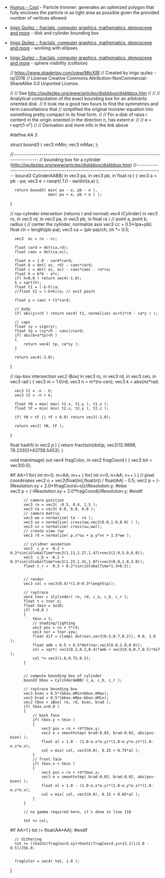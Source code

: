 - [Humus - Cool](http://www.humus.name/index.php?page=Cool&ID=8) - Particle trimmer: generates an optimized polygon that fully encloses the particle in as tight area as possible given the provided number of vertices allowed
- [Inigo Quilez :: fractals, computer graphics, mathematics, demoscene and more](http://www.iquilezles.org/www/articles/diskbbox/diskbbox.htm) - disk and cylinder bounding box
- [Inigo Quilez :: fractals, computer graphics, mathematics, demoscene and more](http://www.iquilezles.org/www/articles/ellipses/ellipses.htm) - working with ellipses
- [Inigo Quilez :: fractals, computer graphics, mathematics, demoscene and more](http://www.iquilezles.org/www/articles/sphereocc/sphereocc.htm) - sphere visibility (collision)
 
	// https://www.shadertoy.com/view/MtcXRf
	// Created by inigo quilez - iq/2016
	// License Creative Commons Attribution-NonCommercial-ShareAlike 3.0 Unported License.
	
	//
	// See http://iquilezles.org/www/articles/diskbbox/diskbbox.htm
	//
	//
	// Analytical computation of the exact bounding box for an arbitrarily oriented disk. 
	// It took me a good two hours to find the symmetries and term cancellations that 
	// simplified the original monster equation into something pretty compact in its final form.
	//
	// For a disk of raius r centerd in the origin oriented in the direction n, has extent e:
	//
	// e = r·sqrt(1-n²)
	//
	// Derivation and more info in the link above
	
	
	#define AA 3
	
	struct bound3
	{
		vec3 mMin;
		vec3 mMax;
	};
	
	//---------------------------------------------------------------------------------------
	// bounding box for a cylinder (http://iquilezles.org/www/articles/diskbbox/diskbbox.htm)
	//---------------------------------------------------------------------------------------
	bound3 CylinderAABB( in vec3 pa, in vec3 pb, in float ra )
	{
		vec3 a = pb - pa;
		vec3 e = ra*sqrt( 1.0 - a*a/dot(a,a) );
	
		return bound3( min( pa - e, pb - e ),
					   max( pa + e, pb + e ) );
	}
	
	// ray-cylinder intersetion (returns t and normal)
	vec4 iCylinder( in vec3 ro, in vec3 rd, 
					in vec3 pa, in vec3 pb, in float ra ) // point a, point b, radius
	{
		// center the cylinder, normalize axis
		vec3 cc = 0.5*(pa+pb);
		float ch = length(pb-pa);
		vec3 ca = (pb-pa)/ch;
		ch *= 0.5;
	
		vec3  oc = ro - cc;
	
		float card = dot(ca,rd);
		float caoc = dot(ca,oc);
	
		float a = 1.0 - card*card;
		float b = dot( oc, rd) - caoc*card;
		float c = dot( oc, oc) - caoc*caoc - ra*ra;
		float h = b*b - a*c;
		if( h<0.0 ) return vec4(-1.0);
		h = sqrt(h);
		float t1 = (-b-h)/a;
		//float t2 = (-b+h)/a; // exit point
	
		float y = caoc + t1*card;
	
		// body
		if( abs(y)<ch ) return vec4( t1, normalize( oc+t1*rd - ca*y ) );
	
		// caps
		float sy = sign(y);
		float tp = (sy*ch - caoc)/card;
		if( abs(b+a*tp)<h )
		{
			return vec4( tp, ca*sy );
		}
	
		return vec4(-1.0);
	}
	
	
	// ray-box intersection
	vec2 iBox( in vec3 ro, in vec3 rd, in vec3 cen, in vec3 rad ) 
	{
		vec3 m = 1.0/rd;
		vec3 n = m*(ro-cen);
		vec3 k = abs(m)*rad;
	
		vec3 t1 = -n - k;
		vec3 t2 = -n + k;
	
		float tN = max( max( t1.x, t1.y ), t1.z );
		float tF = min( min( t2.x, t2.y ), t2.z );
	
		if( tN > tF || tF < 0.0) return vec2(-1.0);
	
		return vec2( tN, tF );
	}
	
	
	float hash1( in vec2 p )
	{
		return fract(sin(dot(p, vec2(12.9898, 78.233)))*43758.5453);
	}
	
	void mainImage( out vec4 fragColor, in vec2 fragCoord )
	{
		vec3 tot = vec3(0.0);
	
	#if AA>1
		for( int m=0; m<AA; m++ )
		for( int n=0; n<AA; n++ )
		{
			// pixel coordinates
			vec2 o = vec2(float(m),float(n)) / float(AA) - 0.5;
			vec2 p = (-iResolution.xy + 2.0*(fragCoord+o))/iResolution.y;
	#else	
			vec2 p = (-iResolution.xy + 2.0*fragCoord)/iResolution.y;
	#endif
	
			// camera position
			vec3 ro = vec3( -0.5, 0.4, 1.5 );
			vec3 ta = vec3( 0.0, 0.0, 0.0 );
			// camera matrix
			vec3 ww = normalize( ta - ro );
			vec3 uu = normalize( cross(ww,vec3(0.0,1.0,0.0) ) );
			vec3 vv = normalize( cross(uu,ww));
			// create view ray
			vec3 rd = normalize( p.x*uu + p.y*vv + 1.5*ww );
	
			// cylidner animation
			vec3  c_a =  0.2 + 0.3*sin(iGlobalTime*vec3(1.11,1.27,1.47)+vec3(2.0,5.0,6.0));
			vec3  c_b = -0.2 + 0.3*sin(iGlobalTime*vec3(1.23,1.41,1.07)+vec3(0.0,1.0,3.0));
			float c_r =  0.3 + 0.2*sin(iGlobalTime*1.3+0.5);
	
	
			// render
			vec3 col = vec3(0.4)*(1.0-0.3*length(p));
	
			// raytrace
			vec4 tnor = iCylinder( ro, rd, c_a, c_b, c_r );
			float t = tnor.x;
			float tmin = 1e10;
			if( t>0.0 )
			{
				tmin = t;
				// shading/lighting	
				vec3 pos = ro + t*rd;
				vec3 nor = tnor.yzw;
				float dif = clamp( dot(nor,vec3(0.5,0.7,0.2)), 0.0, 1.0 );
				float amb = 0.5 + 0.5*dot(nor,vec3(0.0,1.0,0.0));
				col = sqrt( vec3(0.2,0.3,0.4)*amb + vec3(0.8,0.7,0.5)*dif );
				col *= vec3(1.0,0.75,0.3);
			}
	
	
			// compute bounding box of cylinder
			bound3 bbox = CylinderAABB( c_a, c_b, c_r );
	
			// raytrace bounding box
			vec3 bcen = 0.5*(bbox.mMin+bbox.mMax);
			vec3 brad = 0.5*(bbox.mMax-bbox.mMin);
			vec2 tbox = iBox( ro, rd, bcen, brad );
			if( tbox.x>0.0 )
			{
				// back face
				if( tbox.y < tmin )
				{
					vec3 pos = ro + rd*tbox.y;
					vec3 e = smoothstep( brad-0.03, brad-0.02, abs(pos-bcen) );
					float al = 1.0 - (1.0-e.x*e.y)*(1.0-e.y*e.z)*(1.0-e.z*e.x);
					col = mix( col, vec3(0.0), 0.25 + 0.75*al );
				}
				// front face
				if( tbox.x < tmin )
				{
					vec3 pos = ro + rd*tbox.x;
					vec3 e = smoothstep( brad-0.03, brad-0.02, abs(pos-bcen) );
					float al = 1.0 - (1.0-e.x*e.y)*(1.0-e.y*e.z)*(1.0-e.z*e.x);
					col = mix( col, vec3(0.0), 0.15 + 0.85*al );
				}
			}
	
			// no gamma required here, it's done in line 118
	
			tot += col;
	#if AA>1
		}
		tot /= float(AA*AA);
	#endif
	
		// dithering
		tot += ((hash1(fragCoord.xy)+hash1(fragCoord.yx+13.1))/2.0 - 0.5)/256.0;
	
	
		fragColor = vec4( tot, 1.0 );
	}